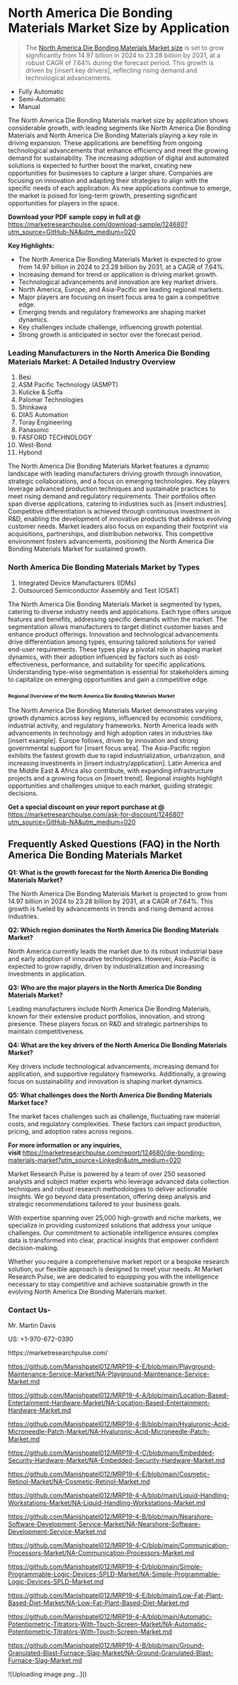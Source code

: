 <h1>North America Die Bonding Materials Market&nbsp;Size by Application</h1><blockquote><p>The <a href="https://marketresearchpulse.com/download-sample/124680?utm_source=GitHub-NA&amp;utm_medium=020">North America Die Bonding Materials Market size</a> is set to grow significantly from 14.97 billion in 2024 to 23.28 billion by 2031, at a robust CAGR of 7.64% during the forecast period. This growth is driven by [insert key drivers], reflecting rising demand and technological advancements.</p></blockquote><ul><li>Fully Automatic <li> Semi-Automatic <li> Manual</li></ul><p>The North America Die Bonding Materials market size by application shows considerable growth, with leading segments like North America Die Bonding Materials and North America Die Bonding Materials playing a key role in driving expansion. These applications are benefiting from ongoing technological advancements that enhance efficiency and meet the growing demand for sustainability. The increasing adoption of digital and automated solutions is expected to further boost the market, creating new opportunities for businesses to capture a larger share. Companies are focusing on innovation and adapting their strategies to align with the specific needs of each application. As new applications continue to emerge, the market is poised for long-term growth, presenting significant opportunities for players in the space.</p><p><strong>Download your PDF sample copy in full at @ </strong><a href="https://marketresearchpulse.com/download-sample/124680?utm_source=GitHub-NA&amp;utm_medium=020">https://marketresearchpulse.com/download-sample/124680?utm_source=GitHub-NA&amp;utm_medium=020</a></p><p><strong>Key Highlights: </strong></p><ul><li>The North America Die Bonding Materials Market is expected to grow from 14.97 billion in 2024 to 23.28 billion by 2031, at a CAGR of 7.64%.</li><li>Increasing demand for trend or application is driving market growth.</li><li>Technological advancements and innovation are key market drivers.</li><li>North America, Europe, and Asia-Pacific are leading regional markets.</li><li>Major players are focusing on insert focus area to gain a competitive edge.</li><li>Emerging trends and regulatory frameworks are shaping market dynamics.</li><li>Key challenges include challenge, influencing growth potential.</li><li>Strong growth is anticipated in sector over the forecast period.</li></ul><h3>Leading Manufacturers in the North America Die Bonding Materials Market: A Detailed Industry Overview</h3><ol><li>Besi</li><li>ASM Pacific Technology (ASMPT)</li><li>Kulicke & Soffa</li><li>Palomar Technologies</li><li>Shinkawa</li><li>DIAS Automation</li><li>Toray Engineering</li><li>Panasonic</li><li>FASFORD TECHNOLOGY</li><li>West-Bond</li><li>Hybond</li></ol><div class="flex max-w-full flex-col flex-grow"><div class="min-h-8 text-message flex w-full flex-col items-end gap-2 whitespace-normal break-words [.text-message+&amp;]:mt-5" dir="auto" data-message-author-role="assistant" data-message-id="fd8432e4-4910-450d-b182-61b7bfb0a01f" data-message-model-slug="gpt-4o"><div class="flex w-full flex-col gap-1 empty:hidden first:pt-[3px]"><div class="markdown prose w-full break-words dark:prose-invert light"><p>The North America Die Bonding Materials Market features a dynamic landscape with leading manufacturers driving growth through innovation, strategic collaborations, and a focus on emerging technologies. Key players leverage advanced production techniques and sustainable practices to meet rising demand and regulatory requirements. Their portfolios often span diverse applications, catering to industries such as [insert industries]. Competitive differentiation is achieved through continuous investment in R&amp;D, enabling the development of innovative products that address evolving customer needs. Market leaders also focus on expanding their footprint via acquisitions, partnerships, and distribution networks. This competitive environment fosters advancements, positioning the North America Die Bonding Materials Market for sustained growth.</p></div></div></div></div><h3>North America Die Bonding Materials Market by Types</h3><ol><li>Integrated Device Manufacturers (IDMs) <li> Outsourced Semiconductor Assembly and Test (OSAT)</li></ol><div class="flex max-w-full flex-col flex-grow"><div class="min-h-8 text-message flex w-full flex-col items-end gap-2 whitespace-normal break-words [.text-message+&amp;]:mt-5" dir="auto" data-message-author-role="assistant" data-message-id="084470be-0bb7-4664-bddf-5156b4f41249" data-message-model-slug="gpt-4o-mini"><div class="flex w-full flex-col gap-1 empty:hidden first:pt-[3px]"><div class="markdown prose w-full break-words dark:prose-invert light"><p>The North America Die Bonding Materials Market is segmented by types, catering to diverse industry needs and applications. Each type offers unique features and benefits, addressing specific demands within the market. The segmentation allows manufacturers to target distinct customer bases and enhance product offerings. Innovation and technological advancements drive differentiation among types, ensuring tailored solutions for varied end-user requirements. These types play a pivotal role in shaping market dynamics, with their adoption influenced by factors such as cost-effectiveness, performance, and suitability for specific applications. Understanding type-wise segmentation is essential for stakeholders aiming to capitalize on emerging opportunities and gain a competitive edge.</p></div></div></div></div><h3><span style="font-size: 11px;">Regional Overview of the North America Die Bonding Materials Market</span></h3><div class="flex max-w-full flex-col flex-grow"><div class="min-h-8 text-message flex w-full flex-col items-end gap-2 whitespace-normal break-words [.text-message+&amp;]:mt-5" dir="auto" data-message-author-role="assistant" data-message-id="e9038762-ce64-4e30-91c9-9bd413514231" data-message-model-slug="gpt-4o-mini"><div class="flex w-full flex-col gap-1 empty:hidden first:pt-[3px]"><div class="markdown prose w-full break-words dark:prose-invert light"><p>The North America Die Bonding Materials Market demonstrates varying growth dynamics across key regions, influenced by economic conditions, industrial activity, and regulatory frameworks. North America leads with advancements in technology and high adoption rates in industries like [insert example]. Europe follows, driven by innovation and strong governmental support for [insert focus area]. The Asia-Pacific region exhibits the fastest growth due to rapid industrialization, urbanization, and increasing investments in [insert industry/application]. Latin America and the Middle East &amp; Africa also contribute, with expanding infrastructure projects and a growing focus on [insert trend]. Regional insights highlight opportunities and challenges unique to each market, guiding strategic decisions.</p></div></div></div></div><p><strong>Get a special discount on your report purchase at @ </strong><a href="https://marketresearchpulse.com/ask-for-discount/124680?utm_source=GitHub-NA&amp;utm_medium=020">https://marketresearchpulse.com/ask-for-discount/124680?utm_source=GitHub-NA&amp;utm_medium=020</a></p><h2>Frequently Asked Questions (FAQ) in the North America Die Bonding Materials Market</h2><p><strong>Q1: What is the growth forecast for the North America Die Bonding Materials Market?</strong></p><p>The North America Die Bonding Materials Market is projected to grow from 14.97 billion in 2024 to 23.28 billion by 2031, at a CAGR of 7.64%. This growth is fueled by advancements in trends and rising demand across industries.</p><p><strong>Q2: Which region dominates the North America Die Bonding Materials Market?</strong></p><p>North America currently leads the market due to its robust industrial base and early adoption of innovative technologies. However, Asia-Pacific is expected to grow rapidly, driven by industrialization and increasing investments in application.</p><p><strong>Q3: Who are the major players in the North America Die Bonding Materials Market?</strong></p><p>Leading manufacturers include North America Die Bonding Materials, known for their extensive product portfolios, innovation, and strong presence. These players focus on R&amp;D and strategic partnerships to maintain competitiveness.</p><p><strong>Q4: What are the key drivers of the North America Die Bonding Materials Market?</strong></p><p>Key drivers include technological advancements, increasing demand for application, and supportive regulatory frameworks. Additionally, a growing focus on sustainability and innovation is shaping market dynamics.</p><p><strong>Q5: What challenges does the North America Die Bonding Materials Market face?</strong></p><p>The market faces challenges such as challenge, fluctuating raw material costs, and regulatory complexities. These factors can impact production, pricing, and adoption rates across regions.</p><p><strong>For more information or any inquiries, visit&nbsp;</strong><a href="https://marketresearchpulse.com/report/124680/die-bonding-materials-market?utm_source=Linkedin&utm_medium=020">https://marketresearchpulse.com/report/124680/die-bonding-materials-market?utm_source=Linkedin&utm_medium=020</a></p><p>Market Research Pulse is powered by a team of over 250 seasoned analysts and subject matter experts who leverage advanced data collection techniques and robust research methodologies to deliver actionable insights. We go beyond data presentation, offering deep analysis and strategic recommendations tailored to your business goals.</p><p>With expertise spanning over 25,000 high-growth and niche markets, we specialize in providing customized solutions that address your unique challenges. Our commitment to actionable intelligence ensures complex data is transformed into clear, practical insights that empower confident decision-making.</p><p>Whether you require a comprehensive market report or a bespoke research solution, our flexible approach is designed to meet your needs. At Market Research Pulse, we are dedicated to equipping you with the intelligence necessary to stay competitive and achieve sustainable growth in the evolving North America Die Bonding Materials market.</p><h3><strong>Contact Us-</strong></h3><p>Mr. Martin Davis</p><p>US: +1-970-672-0390</p><p>https://marketresearchpulse.com/</p><p><a href="https://github.com/Manishpatel012/MRP19-4-E/blob/main/Playground-Maintenance-Service-Market/NA-Playground-Maintenance-Service-Market.md">https://github.com/Manishpatel012/MRP19-4-E/blob/main/Playground-Maintenance-Service-Market/NA-Playground-Maintenance-Service-Market.md</a></p><p><a href="https://github.com/Manishpatel012/MRP19-4-A/blob/main/Location-Based-Entertainment-Hardware-Market/NA-Location-Based-Entertainment-Hardware-Market.md">https://github.com/Manishpatel012/MRP19-4-A/blob/main/Location-Based-Entertainment-Hardware-Market/NA-Location-Based-Entertainment-Hardware-Market.md</a></p><p><a href="https://github.com/Manishpatel012/MRP19-4-B/blob/main/Hyaluronic-Acid-Microneedle-Patch-Market/NA-Hyaluronic-Acid-Microneedle-Patch-Market.md">https://github.com/Manishpatel012/MRP19-4-B/blob/main/Hyaluronic-Acid-Microneedle-Patch-Market/NA-Hyaluronic-Acid-Microneedle-Patch-Market.md</a></p><p><a href="https://github.com/Manishpatel012/MRP19-4-C/blob/main/Embedded-Security-Hardware-Market/NA-Embedded-Security-Hardware-Market.md">https://github.com/Manishpatel012/MRP19-4-C/blob/main/Embedded-Security-Hardware-Market/NA-Embedded-Security-Hardware-Market.md</a></p><p><a href="https://github.com/Manishpatel012/MRP19-4-E/blob/main/Cosmetic-Retinol-Market/NA-Cosmetic-Retinol-Market.md">https://github.com/Manishpatel012/MRP19-4-E/blob/main/Cosmetic-Retinol-Market/NA-Cosmetic-Retinol-Market.md</a></p><p><a href="https://github.com/Manishpatel012/MRP19-4-A/blob/main/Liquid-Handling-Workstations-Market/NA-Liquid-Handling-Workstations-Market.md">https://github.com/Manishpatel012/MRP19-4-A/blob/main/Liquid-Handling-Workstations-Market/NA-Liquid-Handling-Workstations-Market.md</a></p><p><a href="https://github.com/Manishpatel012/MRP19-4-B/blob/main/Nearshore-Software-Development-Service-Market/NA-Nearshore-Software-Development-Service-Market.md">https://github.com/Manishpatel012/MRP19-4-B/blob/main/Nearshore-Software-Development-Service-Market/NA-Nearshore-Software-Development-Service-Market.md</a></p><p><a href="https://github.com/Manishpatel012/MRP19-4-C/blob/main/Communication-Processors-Market/NA-Communication-Processors-Market.md">https://github.com/Manishpatel012/MRP19-4-C/blob/main/Communication-Processors-Market/NA-Communication-Processors-Market.md</a></p><p><a href="https://github.com/Manishpatel012/MRP19-4-D/blob/main/Simple-Programmable-Logic-Devices-SPLD-Market/NA-Simple-Programmable-Logic-Devices-SPLD-Market.md">https://github.com/Manishpatel012/MRP19-4-D/blob/main/Simple-Programmable-Logic-Devices-SPLD-Market/NA-Simple-Programmable-Logic-Devices-SPLD-Market.md</a></p><p><a href="https://github.com/Manishpatel012/MRP19-4-E/blob/main/Low-Fat-Plant-Based-Diet-Market/NA-Low-Fat-Plant-Based-Diet-Market.md">https://github.com/Manishpatel012/MRP19-4-E/blob/main/Low-Fat-Plant-Based-Diet-Market/NA-Low-Fat-Plant-Based-Diet-Market.md</a></p><p><a href="https://github.com/Manishpatel012/MRP19-4-A/blob/main/Automatic-Potentiometric-Titrators-With-Touch-Screen-Market/NA-Automatic-Potentiometric-Titrators-With-Touch-Screen-Market.md">https://github.com/Manishpatel012/MRP19-4-A/blob/main/Automatic-Potentiometric-Titrators-With-Touch-Screen-Market/NA-Automatic-Potentiometric-Titrators-With-Touch-Screen-Market.md</a></p><p><a href="https://github.com/Manishpatel012/MRP19-4-B/blob/main/Ground-Granulated-Blast-Furnace-Slag-Market/NA-Ground-Granulated-Blast-Furnace-Slag-Market.md">https://github.com/Manishpatel012/MRP19-4-B/blob/main/Ground-Granulated-Blast-Furnace-Slag-Market/NA-Ground-Granulated-Blast-Furnace-Slag-Market.md</a></p>
![Uploading image.png…]()
